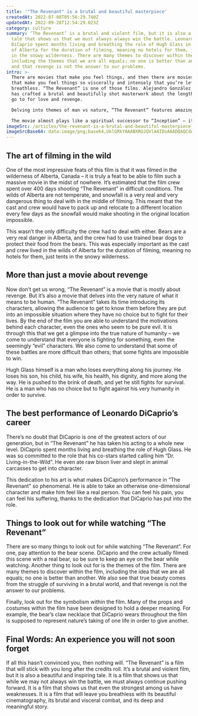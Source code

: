 ```yaml
---
title: '"The Revenant" is a brutal and beautiful masterpiece'
createdAt: 2022-07-08T05:56:29.740Z
updatedAt: 2022-09-28T12:54:29.023Z
category: culture
summary: ‘The Revenant’ is a brutal and violent film, but it is also a beautiful
  tale that shows us that we must always always win the battle. Leonardo
  DiCaprio spent months living and breathing the role of Hugh Glass in the wilds
  of Alberta for the duration of filming, meaning no hotels for them, just tents
  in the snowy wilderness. There are many themes to discover within the film,
  including the themes that we are all equals; no one is better than another,
  and that revenge is not the answer to our problems.
intro: >-
  There are movies that make you feel things, and then there are movies
  that make you feel things so viscerally and intensely that you’re left
  breathless. “The Revenant” is one of those films. Alejandro González Iñárritu
  has crafted a brutal and beautifully shot masterwork about the lengths we will
  go to for love and revenge.

  Delving into themes of man vs nature, “The Revenant” features amazing performances from a cast that spends most of their screen time fighting the elements. Leonardo DiCaprio gives his best performance to date as Hugh Glass, a real-life explorer who was mauled by a bear while exploring the wilds of Montana in 1823. When he doesn’t die from his injuries, Glass embarks on an epic journey to find the men who left him for dead and exact justice upon them with his own hands.

  The movie almost plays like a spiritual successor to “Inception” – it’s filled with symbolism, meaning, and philosophy. The only difference being this movie feels much more grounded in reality than anything else Inception had to offer. It may be due to the fact that it takes place in such an unforgiving environment; but regardless it does what Inception did not: create a story that makes you care about its characters in such an intimate way that you feel their pain just as much as their joys.
imageSrc: /articles/the-revenant-is-a-brutal-and-beautiful-masterpiece.png
imageSrcBase64: data:image/png;base64,UklGRkYAAABXRUJQVlA4IDoAAADQAQCdASoKAAoAAUAmJaQAAueMrbIaAAD+9xoV7Pd28RjPKAxy49YNnne/d/mNxWzqe2x47kdVAAAA
---
```


## The art of filming in the wild

One of the most impressive feats of this film is that it was filmed in the wilderness of Alberta, Canada – it is truly a feat to be able to film such a massive movie in the midst of nowhere. It’s estimated that the film crew spent over 400 days shooting “The Revenant” in difficult conditions. The wilds of Alberta are not temperate, and snowfall is a very real and very dangerous thing to deal with in the middle of filming. This meant that the cast and crew would have to pack up and relocate to a different location every few days as the snowfall would make shooting in the original location impossible.

This wasn’t the only difficulty the crew had to deal with either. Bears are a very real danger in Alberta, and the crew had to use trained bear dogs to protect their food from the bears. This was especially important as the cast and crew lived in the wilds of Alberta for the duration of filming, meaning no hotels for them, just tents in the snowy wilderness.

## More than just a movie about revenge

Now don’t get us wrong, “The Revenant” is a movie that is mostly about revenge. But it’s also a movie that delves into the very nature of what it means to be human. “The Revenant” takes its time introducing its characters, allowing the audience to get to know them before they are put into an impossible situation where they have no choice but to fight for their lives. By the end of the film you are able to understand the motivations behind each character, even the ones who seem to be pure evil. It is through this that we get a glimpse into the true nature of humanity – we come to understand that everyone is fighting for something, even the seemingly “evil” characters. We also come to understand that some of these battles are more difficult than others; that some fights are impossible to win.

Hugh Glass himself is a man who loses everything along his journey. He loses his son, his child, his wife, his health, his dignity, and more along the way. He is pushed to the brink of death, and yet he still fights for survival. He is a man who has no choice but to fight against his very humanity in order to survive.

## The best performance of Leonardo DiCaprio’s career

There’s no doubt that DiCaprio is one of the greatest actors of our generation, but in “The Revenant” he has taken his acting to a whole new level. DiCaprio spent months living and breathing the role of Hugh Glass. He was so committed to the role that his co-stars started calling him “Dr. Living-in-the-Wild”. He even ate raw bison liver and slept in animal carcasses to get into character.

This dedication to his art is what makes DiCaprio’s performance in “The Revenant” so phenomenal. He is able to take an otherwise one-dimensional character and make him feel like a real person. You can feel his pain, you can feel his suffering, thanks to the dedication that DiCaprio has put into the role.

## Things to look out for while watching “The Revenant”

There are so many things to look out for while watching “The Revenant”. For one, pay attention to the bear scene. DiCaprio and the crew actually filmed this scene with a real bear, so be sure to keep an eye on the bear while watching. Another thing to look out for is the themes of the film. There are many themes to discover within the film, including the idea that we are all equals; no one is better than another. We also see that true beauty comes from the struggle of surviving in a brutal world, and that revenge is not the answer to our problems.

Finally, look out for the symbolism within the film. Many of the props and costumes within the film have been designed to hold a deeper meaning. For example, the bear’s claw necklace that DiCaprio wears throughout the film is supposed to represent nature’s taking of one life in order to give another.

## Final Words: An experience you will not soon forget

If all this hasn’t convinced you, then nothing will. “The Revenant” is a film that will stick with you long after the credits roll. It’s a brutal and violent film, but it is also a beautiful and inspiring tale. It is a film that shows us that while we may not always win the battle, we must always continue pushing forward. It is a film that shows us that even the strongest among us have weaknesses. It is a film that will leave you breathless with its beautiful cinematography, its brutal and visceral combat, and its deep and meaningful story.
